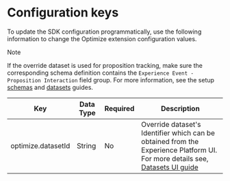 # Configuration keys

To update the SDK configuration programmatically, use the following information to change the Optimize extension configuration values. 

> [!NOTE]
> If the override dataset is used for proposition tracking, make sure the corresponding schema definition contains the `Experience Event - Proposition Interaction` field group. For more information, see the setup [schemas](https://experienceleague.adobe.com/docs/experience-platform/xdm/ui/overview.html?lang=en) and [datasets](https://experienceleague.adobe.com/docs/experience-platform/catalog/datasets/user-guide.html?lang=en) guides.

| Key | Data Type | Required | Description |
| --- | --------- | -------- | ----------- |
| optimize.datasetId | String | No | Override dataset's Identifier which can be obtained from the Experience Platform UI. For more details see, [Datasets UI guide](https://experienceleague.adobe.com/docs/experience-platform/catalog/datasets/user-guide.html?lang=en) |
